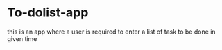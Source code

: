 # To-dolist-app
this is an app where a user is required to enter a list of task  to be done in given time 
